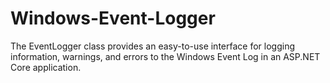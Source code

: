 # Windows-Event-Logger
 
The EventLogger class provides an easy-to-use interface for logging information, warnings, and errors to the Windows Event Log in an ASP.NET Core application.
